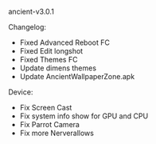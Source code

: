 ancient-v3.0.1

Changelog:
- Fixed Advanced Reboot FC
- Fixed Edit longshot
- Fixed Themes FC
- Update dimens themes
- Update AncientWallpaperZone.apk

Device:
- Fix Screen Cast
- Fix system info show for GPU and CPU
- Fix Parrot Camera
- Fix more Nerverallows
